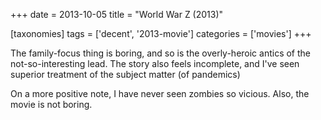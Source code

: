 +++
date = 2013-10-05
title = "World War Z (2013)"

[taxonomies]
tags = ['decent', '2013-movie']
categories = ['movies']
+++

The family-focus thing is boring, and so is the overly-heroic antics of
the not-so-interesting lead. The story also feels incomplete, and I\'ve
seen superior treatment of the subject matter (of pandemics)

On a more positive note, I have never seen zombies so vicious. Also, the
movie is not boring.

